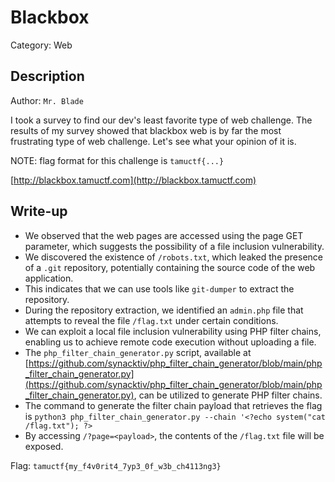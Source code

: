 # Blackbox
Category: Web

## Description
Author: `Mr. Blade`

I took a survey to find our dev's least favorite type of web challenge. The results of my survey showed that blackbox web is by far the most frustrating type of web challenge. Let's see what your opinion of it is.

NOTE: flag format for this challenge is `tamuctf{...}`

[http://blackbox.tamuctf.com](http://blackbox.tamuctf.com)

## Write-up
- We observed that the web pages are accessed using the page GET parameter, which suggests the possibility of a file inclusion vulnerability.
- We discovered the existence of `/robots.txt`, which leaked the presence of a `.git` repository, potentially containing the source code of the web application.
- This indicates that we can use tools like `git-dumper` to extract the repository.
- During the repository extraction, we identified an `admin.php` file that attempts to reveal the file `/flag.txt` under certain conditions.
- We can exploit a local file inclusion vulnerability using PHP filter chains, enabling us to achieve remote code execution without uploading a file.
- The `php_filter_chain_generator.py` script, available at [https://github.com/synacktiv/php_filter_chain_generator/blob/main/php_filter_chain_generator.py](https://github.com/synacktiv/php_filter_chain_generator/blob/main/php_filter_chain_generator.py), can be utilized to generate PHP filter chains.
- The command to generate the filter chain payload that retrieves the flag is `python3 php_filter_chain_generator.py --chain '<?echo system("cat /flag.txt"); ?> `
- By accessing `/?page=<payload>`, the contents of the `/flag.txt` file will be exposed.

Flag: `tamuctf{my_f4v0rit4_7yp3_0f_w3b_ch4113ng3}`
